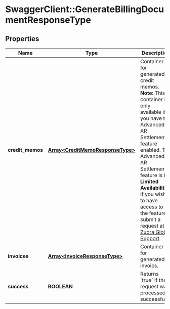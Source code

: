 # SwaggerClient::GenerateBillingDocumentResponseType

## Properties
Name | Type | Description | Notes
------------ | ------------- | ------------- | -------------
**credit_memos** | [**Array&lt;CreditMemoResponseType&gt;**](CreditMemoResponseType.md) | Container for generated credit memos.  **Note:** This container is only available if you have the Advanced AR Settlement feature enabled. The Advanced AR Settlement feature is in **Limited Availability**. If you wish to have access to the feature, submit a request at [Zuora Global Support](http://support.zuora.com/).  | [optional] 
**invoices** | [**Array&lt;InvoiceResponseType&gt;**](InvoiceResponseType.md) | Container for generated invoics.  | [optional] 
**success** | **BOOLEAN** | Returns &#x60;true&#x60; if the request was processed successfully. | [optional] 



